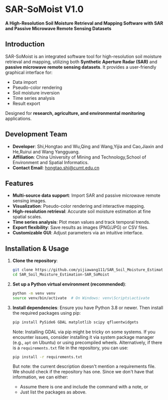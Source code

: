 # SAR-SoMoist V1.0  
**A High-Resolution Soil Moisture Retrieval and Mapping Software with SAR and Passive Microwave Remote Sensing Datasets**  

## Introduction  
SAR-SoMoist is an integrated software tool for high-resolution soil moisture retrieval and mapping, utilizing both **Synthetic Aperture Radar (SAR)** and **passive microwave remote sensing datasets**. It provides a user-friendly graphical interface for:  
- Data import  
- Pseudo-color rendering  
- Soil moisture inversion  
- Time series analysis  
- Result export  

Designed for **research, agriculture, and environmental monitoring** applications.

## Development Team
- **Developer**: Shi,Hongtao and Wu,Qing and Wang,Yijia and Cao,Jiaxin and He,Ruirui and Wang Yangguang.
- **Affiliation**: China University of Mining and Technology,School of Environment and Spatial Informatics.
- **Contact Email**: hongtao.shi@cumt.edu.cn

## Features  
- **Multi-source data support**: Import SAR and passive microwave remote sensing images.  
- **Visualization**: Pseudo-color rendering and interactive mapping.  
- **High-resolution retrieval**: Accurate soil moisture estimation at fine spatial scales.  
- **Time series analysis**: Plot mean values and track temporal trends.  
- **Export flexibility**: Save results as images (PNG/JPG) or CSV files.  
- **Customizable GUI**: Adjust parameters via an intuitive interface.  

## Installation & Usage  
1. **Clone the repository**:
   ```bash
   git clone https://github.com/yijiawang111/SAR_Soil_Moisture_Estimation-SAR_SoMoist
   cd SAR_Soil_Moisture_Estimation-SAR_SoMoist
   ```
2. **Set up a Python virtual environment (recommended)**:
   ```bash
   python -m venv venv
   source venv/bin/activate  # On Windows: venv\Scripts\activate
   ```
3. **Install dependencies**:
   Ensure you have Python 3.8 or newer. Then install the required packages using pip:
   ```bash
   pip install PySide6 GDAL matplotlib scipy qfluentwidgets
   ```
   
   Note: Installing GDAL via pip might be tricky on some systems. If you encounter issues, consider installing it via system package manager (e.g., `apt` on Ubuntu) or using precompiled wheels.
   Alternatively, if there is a `requirements.txt` file in the repository, you can use:
   ```bash
   pip install -r requirements.txt
   ```
   But note: the current description doesn't mention a requirements file. We should check if the repository has one. Since we don't have that information, we can either:
   - Assume there is one and include the command with a note, or
   - Just list the packages as above.

